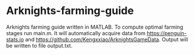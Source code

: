 # Arknights-farming-guide
Arknights farming guide written in MATLAB. 
To compute optimal farming stages run main.m. 
It will automatically acquire data from https://penguin-stats.io and https://github.com/Kengxxiao/ArknightsGameData.
Output will be written to file output.txt.
